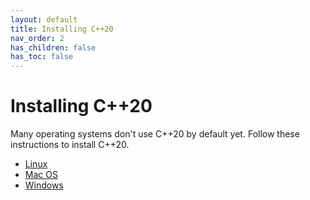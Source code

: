```yaml
---
layout: default
title: Installing C++20
nav_order: 2
has_children: false
has_toc: false
---
```

# Installing C++20

Many operating systems don't use C++20 by default yet. Follow these instructions to install C++20.


- [Linux](linux.md)
- [Mac OS](mac-os.md)
- [Windows](windows.md)


<!-- Generated with mdsplit: https://github.com/alandefreitas/mdsplit -->
